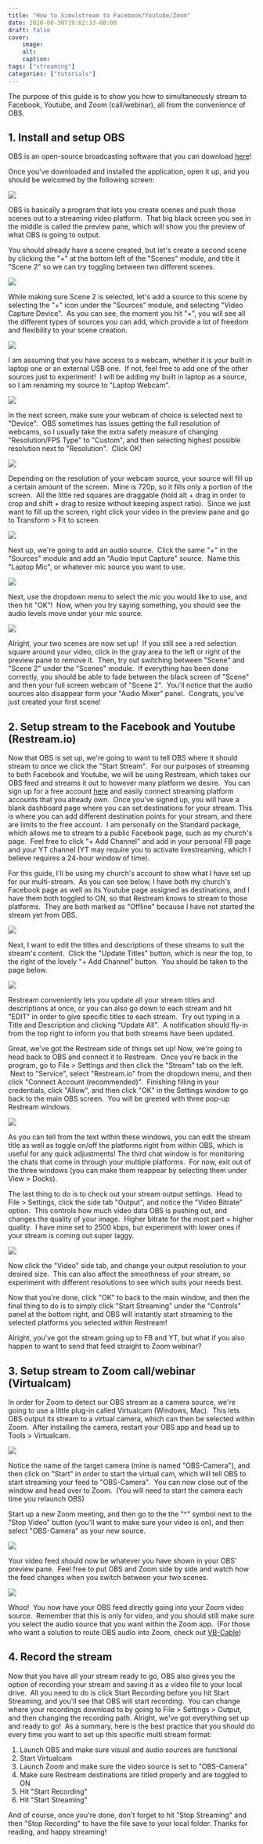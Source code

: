 ```yaml
---
title: "How to Simulstream to Facebook/Youtube/Zoom"
date: 2020-08-30T19:02:33-08:00
draft: false
cover:
    image:
    alt:
    caption:
tags: ["streaming"]
categories: ["tutorials"]
---
```


The purpose of this guide is to show you how to simultaneously stream to Facebook, Youtube, and Zoom (call/webinar), all from the convenience of OBS.  

## 1. Install and setup OBS

OBS is an open-source broadcasting software that you can download [here](https://obsproject.com)!

Once you've downloaded and installed the application, open it up, and you should be welcomed by the following screen:

![](/img/annotation-2020-09-01-205209_orig.png#center)

OBS is basically a program that lets you create scenes and push those scenes out to a streaming video platform.  That big black screen you see in the middle is called the preview pane, which will show you the preview of what OBS is going to output.  

You should already have a scene created, but let's create a second scene by clicking the "+" at the bottom left of the "Scenes" module, and title it "Scene 2" so we can try toggling between two different scenes.

![](/img/annotation-2020-09-01-213050_orig.png#center)

While making sure Scene 2 is selected, let's add a source to this scene by selecting the "+" icon under the "Sources" module, and selecting "Video Capture Device".  As you can see, the moment you hit "+", you will see all the different types of sources you can add, which provide a lot of freedom and flexibility to your scene creation.

![](/img/annotation-2020-09-01-205656_orig.png#center)

I am assuming that you have access to a webcam, whether it is your built in laptop one or an external USB one.  If not, feel free to add one of the other sources just to experiment!  I will be adding my built in laptop as a source, so I am renaming my source to "Laptop Webcam". 

![](/img/annotation-2020-09-01-212128_orig.png#center)

In the next screen, make sure your webcam of choice is selected next to "Device".  OBS sometimes has issues getting the full resolution of webcams, so I usually take the extra safety measure of changing "Resolution/FPS Type" to "Custom", and then selecting highest possible resolution next to "Resolution".  Click OK!

![](/img/annotation-2020-09-01-212212_orig.png#center)

Depending on the resolution of your webcam source, your source will fill up a certain amount of the screen.  Mine is 720p, so it fills only a portion of the screen.  All the little red squares are draggable (hold alt + drag in order to crop and shift + drag to resize without keeping aspect ratio).  Since we just want to fill up the screen, right click your video in the preview pane and go to Transform > Fit to screen.

![](/img/annotation-2020-09-01-211749_orig.png#center)

Next up, we're going to add an audio source.  Click the same "+" in the "Sources" module and add an "Audio Input Capture" source.  Name this "Laptop Mic", or whatever mic source you want to use.

![](/img/annotation-2020-09-02-174615_orig.png#center)

Next, use the dropdown menu to select the mic you would like to use, and then hit "OK"!  Now, when you try saying something, you should see the audio levels move under your mic source.

![](/img/annotation-2020-09-02-174906_orig.png#center)

Alright, your two scenes are now set up!  If you still see a red selection square around your video, click in the gray area to the left or right of the preview pane to remove it.  Then, try out switching between "Scene" and "Scene 2" under the "Scenes" module.  If everything has been done correctly, you should be able to fade between the black screen of "Scene" and then your full screen webcam of "Scene 2".  You'll notice that the audio sources also disappear form your "Audio Mixer" panel.  Congrats, you've just created your first scene!

## 2. Setup stream to the Facebook and Youtube (Restream.io)

Now that OBS is set up, we're going to want to tell OBS where it should stream to once we click the "Start Stream".  For our purposes of streaming to both Facebook and Youtube, we will be using Restream, which takes our OBS feed and streams it out to however many platform we desire.  You can sign up for a free account [here](https://restream.io/join/E5my0) and easily connect streaming platform accounts that you already own.  Once you've signed up, you will have a blank dashboard page where you can set destinations for your stream.
This is where you can add different destination points for your stream, and there are limits to the free account.  I am personally on the Standard package, which allows me to stream to a public Facebook page, such as my church's page.  Feel free to click "+ Add Channel" and add in your personal FB page and your YT channel (YT may require you to activate livestreaming, which I believe requires a 24-hour window of time). 

For this guide, I'll be using my church's account to show what I have set up for our multi-stream.  As you can see below, I have both my church's Facebook page as well as its Youtube page assigned as destinations, and I have them both toggled to ON, so that Restream knows to stream to those platforms.  They are both marked as "Offline" because I have not started the stream yet from OBS.

![](/img/annotation-2020-09-01-213953_orig.png#center)

Next, I want to edit the titles and descriptions of these streams to suit the stream's content.  Click the "Update Titles" button, which is near the top, to the right of the lovely "+ Add Channel" button.  You should be taken to the page below.

![](/img/annotation-2020-09-01-214615_orig.png#center)

Restream conveniently lets you update all your stream titles and descriptions at once, or you can also go down to each stream and hit "EDIT" in order to give specific titles to each stream.  Try out typing in a Title and Description and clicking "Update All".  A notification should fly-in from the top right to inform you that both streams have been updated.

Great, we've got the Restream side of things set up! Now, we're going to head back to OBS and connect it to Restream.  Once you're back in the program, go to File > Settings and then click the "Stream" tab on the left.  Next to "Service", select "Restream.io" from the dropdown menu, and then click "Connect Account (recommended)".  Finishing filling in your credentials, click "Allow", and then click "OK" in the Settings window to go back to the main OBS screen.  You will be greeted with three pop-up Restream windows.

![](/img/annotation-2020-09-01-215655_orig.png#center)

As you can tell from the text within these windows, you can edit the stream title as well as toggle on/off the platforms right from within OBS, which is useful for any quick adjustments! The third chat window is for monitoring the chats that come in through your multiple platforms.  For now, exit out of the three windows (you can make them reappear by selecting them under View > Docks).

The last thing to do is to check out your stream output settings.  Head to File > Settings, click the side tab "Output", and notice the "Video Bitrate" option.  This controls how much video data OBS is pushing out, and changes the quality of your image.  Higher bitrate for the most part = higher quality.  I have mine set to 2500 kbps, but experiment with lower ones if your stream is coming out super laggy.

![](/img/annotation-2020-09-02-181133_orig.png#center)

Now click the "Video" side tab, and change your output resolution to your desired size.  This can also affect the smoothness of your stream, so experiment with different resolutions to see which suits your needs best.


Now that you're done, click "OK" to back to the main window, and then the final thing to do is to simply click "Start Streaming" under the "Controls" panel at the bottom right, and OBS will instantly start streaming to the selected platforms you selected within Restream!

Alright, you've got the stream going up to FB and YT, but what if you also happen to want to send that feed straight to Zoom webinar?

## 3. Setup stream to Zoom call/webinar (Virtualcam)

In order for Zoom to detect our OBS stream as a camera source, we're going to use a little plug-in called Virtualcam (Windows, Mac).  This lets OBS output its stream to a virtual camera, which can then be selected within Zoom.  After installing the camera, restart your OBS app and head up to Tools > Virtualcam.

![](/img/annotation-2020-09-02-175527_orig.png#center)

Notice the name of the target camera (mine is named "OBS-Camera"), and then click on "Start" in order to start the virtual cam, which will tell OBS to start streaming your feed to "OBS-Camera".  You can now close out of the window and head over to Zoom.  (You will need to start the camera each time you relaunch OBS)

Start up a new Zoom meeting, and then go to the the "^" symbol next to the "Stop Video" button (you'll want to make sure your video is on), and then select "OBS-Camera" as your new source.

![](/img/annotation-2020-09-02-175827_orig.png#center)

Your video feed should now be whatever you have shown in your OBS' preview pane.  Feel free to put OBS and Zoom side by side and watch how the feed changes when you switch between your two scenes.

![](/img/annotation-2020-09-02-180152_orig.png#center)

Whoo!  You now have your OBS feed directly going into your Zoom video source.  Remember that this is only for video, and you should still make sure you select the audio source that you want within the Zoom app.  (For those who want a solution to route OBS audio into Zoom, check out [VB-Cable](https://www.vb-audio.com/Cable/))

## 4. Record the stream

Now that you have all your stream ready to go, OBS also gives you the option of recording your stream and saving it as a video file to your local drive.  All you need to do is click Start Recording before you hit Start Streaming, and you'll see that OBS will start recording.  You can change where your recordings download to by going to File > Settings > Output, and then changing the recording path.
Alright, we've got everything set up and ready to go!  As a summary, here is the best practice that you should do every time you want to set up this specific multi stream format:

1. Launch OBS and make sure visual and audio sources are functional
2. Start Virtualcam
3. Launch Zoom and make sure the video source is set to "OBS-Camera"
4. Make sure Restream destinations are titled properly and are toggled to ON
5. Hit "Start Recording"
6. Hit "Start Streaming"

And of course, once you're done, don't forget to hit "Stop Streaming" and then "Stop Recording" to have the file save to your local folder.
Thanks for reading, and happy streaming!